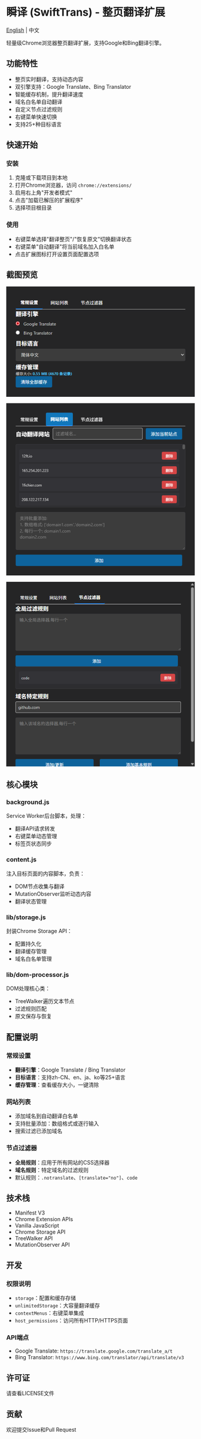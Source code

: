# 瞬译 (SwiftTrans) - 整页翻译扩展

[English](README_EN.md) | 中文

轻量级Chrome浏览器整页翻译扩展，支持Google和Bing翻译引擎。

## 功能特性

- 整页实时翻译，支持动态内容
- 双引擎支持：Google Translate、Bing Translator
- 智能缓存机制，提升翻译速度
- 域名白名单自动翻译
- 自定义节点过滤规则
- 右键菜单快速切换
- 支持25+种目标语言

## 快速开始

### 安装

1. 克隆或下载项目到本地
2. 打开Chrome浏览器，访问 `chrome://extensions/`
3. 启用右上角"开发者模式"
4. 点击"加载已解压的扩展程序"
5. 选择项目根目录

### 使用

- 右键菜单选择"翻译整页"/"恢复原文"切换翻译状态
- 右键菜单"自动翻译"将当前域名加入白名单
- 点击扩展图标打开设置页面配置选项

## 截图预览

![1](./screenshots/1.png)

![2](./screenshots/2.png)

![3](./screenshots/3.png)

## 核心模块

### background.js
Service Worker后台脚本，处理：
- 翻译API请求转发
- 右键菜单动态管理
- 标签页状态同步

### content.js
注入目标页面的内容脚本，负责：
- DOM节点收集与翻译
- MutationObserver监听动态内容
- 翻译状态管理

### lib/storage.js
封装Chrome Storage API：
- 配置持久化
- 翻译缓存管理
- 域名白名单管理

### lib/dom-processor.js
DOM处理核心类：
- TreeWalker遍历文本节点
- 过滤规则匹配
- 原文保存与恢复

## 配置说明

### 常规设置
- **翻译引擎**：Google Translate / Bing Translator
- **目标语言**：支持zh-CN、en、ja、ko等25+语言
- **缓存管理**：查看缓存大小，一键清除

### 网站列表
- 添加域名到自动翻译白名单
- 支持批量添加：数组格式或逐行输入
- 搜索过滤已添加域名

### 节点过滤器
- **全局规则**：应用于所有网站的CSS选择器
- **域名规则**：特定域名的过滤规则
- 默认规则：`.notranslate`、`[translate="no"]`、`code`

## 技术栈

- Manifest V3
- Chrome Extension APIs
- Vanilla JavaScript
- Chrome Storage API
- TreeWalker API
- MutationObserver API

## 开发

### 权限说明
- `storage`：配置和缓存存储
- `unlimitedStorage`：大容量翻译缓存
- `contextMenus`：右键菜单集成
- `host_permissions`：访问所有HTTP/HTTPS页面

### API端点
- Google Translate: `https://translate.google.com/translate_a/t`
- Bing Translator: `https://www.bing.com/translator/api/translate/v3`

## 许可证

请查看LICENSE文件

## 贡献

欢迎提交Issue和Pull Request